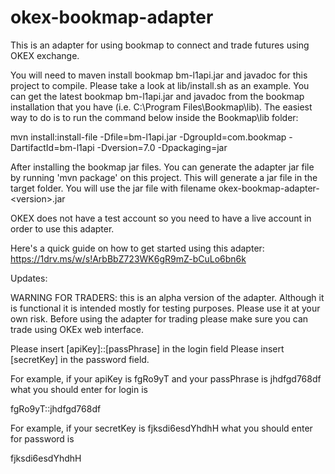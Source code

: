 # okex-bookmap-adapter
This is an adapter for using bookmap to connect and trade futures using OKEX exchange.

You will need to maven install bookmap bm-l1api.jar and javadoc for this project to compile.  Please take a look at lib/install.sh as an example.
You can get the latest bookmap bm-l1api.jar and javadoc from the bookmap installation that you have (i.e. C:\Program Files\Bookmap\lib\).  The easiest way to do is to run the command below inside the Bookmap\lib folder:

mvn install:install-file -Dfile=bm-l1api.jar -DgroupId=com.bookmap -DartifactId=bm-l1api -Dversion=7.0 -Dpackaging=jar

After installing the bookmap jar files.  You can generate the adapter jar file by running 'mvn package' on this project.  This will generate a jar file in the target folder. You will use the jar file with filename okex-bookmap-adapter-&lt;version&gt;.jar

OKEX does not have a test account so you need to have a live account in order to use this adapter.

Here's a quick guide on how to get started using this adapter:  https://1drv.ms/w/s!ArbBbZ723WK6gR9mZ-bCuLo6bn6k

Updates:

WARNING FOR TRADERS: this is an alpha version of the adapter. Although it is functional it is intended mostly for testing purposes.
Please use it at your own risk.
Before using the adapter for trading please make sure you can trade using OKEx web interface.

Please insert [apiKey]::[passPhrase] in the login field
Please insert [secretKey] in the password field.

For example, if your apiKey is fgRo9yT and your passPhrase is jhdfgd768df what you should enter for login is

fgRo9yT::jhdfgd768df

For example, if your secretKey is fjksdi6esdYhdhH what you should enter for password is

fjksdi6esdYhdhH
